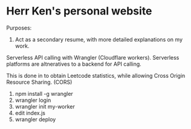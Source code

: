# Herr Ken's personal website

Purposes:

1. Act as a secondary resume, with more detailed explanations on my work.




Serverless API calling with Wrangler (Cloudflare workers). Serverless platforms are altneratives to a backend for API calling.

This is done in to obtain Leetcode statistics, while allowing Cross Origin Resource Sharing. (CORS)

1. npm install -g wrangler
2. wrangler login
3. wrangler init my-worker
4. edit index.js
5. wrangler deploy

